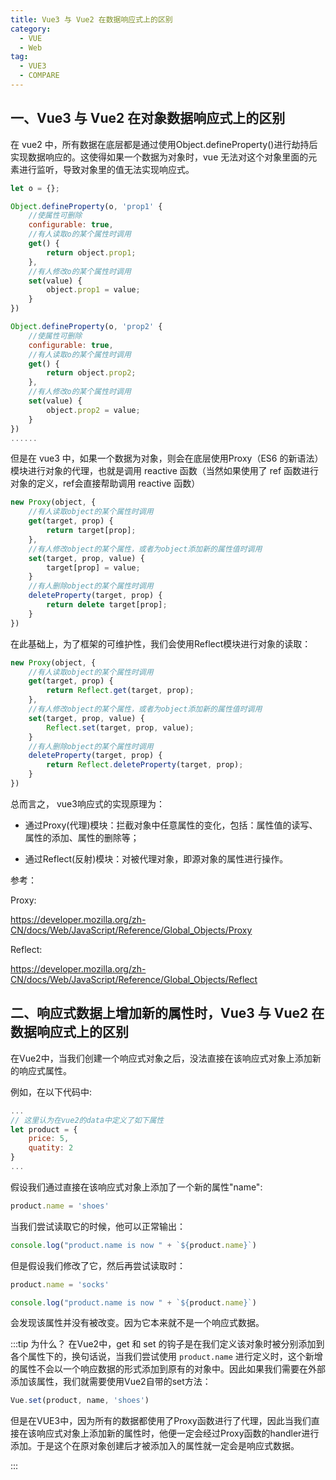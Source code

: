 ```yaml
---
title: Vue3 与 Vue2 在数据响应式上的区别
category:
  - VUE
  - Web
tag:
  - VUE3
  - COMPARE
---
```

## 一、Vue3 与 Vue2 在对象数据响应式上的区别

在 vue2 中，所有数据在底层都是通过使用Object.defineProperty()进行劫持后实现数据响应的。这使得如果一个数据为对象时，vue 无法对这个对象里面的元素进行监听，导致对象里的值无法实现响应式。

```javascript
let o = {};

Object.defineProperty(o, 'prop1' {
    //使属性可删除
    configurable: true,
    //有人读取o的某个属性时调用
    get() {
        return object.prop1;
    },
    //有人修改o的某个属性时调用
    set(value) {
        object.prop1 = value;
    }
})

Object.defineProperty(o, 'prop2' {
    //使属性可删除
    configurable: true,
    //有人读取o的某个属性时调用
    get() {
        return object.prop2;
    },
    //有人修改o的某个属性时调用
    set(value) {
        object.prop2 = value;
    }
})
......
```

但是在 vue3 中，如果一个数据为对象，则会在底层使用Proxy（ES6 的新语法）模块进行对象的代理，也就是调用 reactive 函数（当然如果使用了 ref 函数进行对象的定义，ref会直接帮助调用 reactive 函数）

```javascript
new Proxy(object, {
    //有人读取object的某个属性时调用
    get(target, prop) {
        return target[prop];
    },
    //有人修改object的某个属性，或者为object添加新的属性值时调用
    set(target, prop, value) {
        target[prop] = value;
    }
    //有人删除object的某个属性时调用
    deleteProperty(target, prop) {
        return delete target[prop];
    }
})
```

在此基础上，为了框架的可维护性，我们会使用Reflect模块进行对象的读取：

```javascript
new Proxy(object, {
    //有人读取object的某个属性时调用
    get(target, prop) {
        return Reflect.get(target, prop);
    },
    //有人修改object的某个属性，或者为object添加新的属性值时调用
    set(target, prop, value) {
        Reflect.set(target, prop, value);
    }
    //有人删除object的某个属性时调用
    deleteProperty(target, prop) {
        return Reflect.deleteProperty(target, prop);
    }
})
```

总而言之， vue3响应式的实现原理为：

- 通过Proxy(代理)模块：拦截对象中任意属性的变化，包括：属性值的读写、属性的添加、属性的删除等；
  
- 通过Reflect(反射)模块：对被代理对象，即源对象的属性进行操作。

参考：

Proxy:

<https://developer.mozilla.org/zh-CN/docs/Web/JavaScript/Reference/Global_Objects/Proxy>

Reflect:

<https://developer.mozilla.org/zh-CN/docs/Web/JavaScript/Reference/Global_Objects/Reflect>

## 二、响应式数据上增加新的属性时，Vue3 与 Vue2 在数据响应式上的区别

在Vue2中，当我们创建一个响应式对象之后，没法直接在该响应式对象上添加新的响应式属性。

例如，在以下代码中:

```javascript
...
// 这里认为在vue2的data中定义了如下属性
let product = {
    price: 5,
    quatity: 2
}
...
```

假设我们通过直接在该响应式对象上添加了一个新的属性"name":

```javascript
product.name = 'shoes'
```

当我们尝试读取它的时候，他可以正常输出：

```javascript
console.log("product.name is now " + `${product.name}`)
```

但是假设我们修改了它，然后再尝试读取时：

```javascript
product.name = 'socks'

console.log("product.name is now " + `${product.name}`)
```

会发现该属性并没有被改变。因为它本来就不是一个响应式数据。

:::tip 为什么？
在Vue2中，get 和 set 的钩子是在我们定义该对象时被分别添加到各个属性下的，换句话说，当我们尝试使用 `product.name` 进行定义时，这个新增的属性不会以一个响应数据的形式添加到原有的对象中。因此如果我们需要在外部添加该属性，我们就需要使用Vue2自带的set方法：

```javascript
Vue.set(product, name, 'shoes')
```

但是在VUE3中，因为所有的数据都使用了Proxy函数进行了代理，因此当我们直接在该响应式对象上添加新的属性时，他便一定会经过Proxy函数的handler进行添加。于是这个在原对象创建后才被添加入的属性就一定会是响应式数据。

:::
